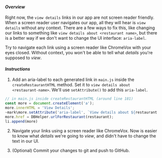 #### _Overview_

Right now, the `view details` links in our app are not screen reader friendly. When a screen reader user navigates our app, all they will hear is `view details` without any context. There are a few ways to fix this, like changing our links to something like `view details about <restaurant name>`, but there is a better way if we don't want to change the UI interface: `aria-label`. 

Try to navigate each link using a screen reader like ChromeVox with your eyes closed. Without context, you won't be able to tell what *details* you're supposed to *view*.

#### _Instructions_

1. Add an aria-label to each generated link in `main.js` inside the `createRestaurantHTML` method. Set it to `view details about <restaurant-name>`. We'll use `setAttribute()` to add this `aria-label`.
```javascript
// in main.js inside createRestaurantHTML (around line 181)
const more = document.createElement('a');
more.innerHTML = 'View Details';
~mark\more.setAttribute('aria-label', `View details about ${restaurant.name}`);\mark~
more.href = DBHelper.urlForRestaurant(restaurant);
li.append(more)
```

2. Navigate your links using a screen reader like ChromeVox. Now is easier to know what *details* we're going to *view*, and didn't have to change the text in our UI.

3. (Optional) Commit your changes to git and push to GitHub.

